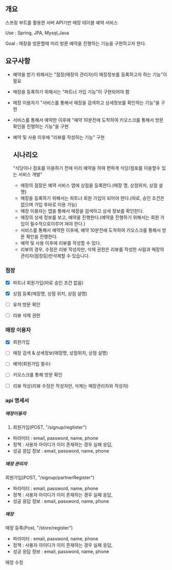 ## 개요
스프링 부트를 활용한 서버 API기반 매장 테이블 예약 서비스
  

Use : Spring, JPA, Mysql,Java

Goal : 매장을 방문할때 미리 방문 예약을 진행하는 기능을 구현하고자 한다.

## 요구사항 
- 예약을 받기 위해서는 "점장(매장의 관리자)이 매장정보를 등록하고자 하는 기능"이 필요
- 매장을 등록하기 위해서는 "파트너 가입 기능"이 구현되어야 함
- 매장 이용자가 "서비스를 통해서 매장을 검색하고 상세정보를 확인하는 기능"을 구현
- 서비스를 통해서 예약한 이후에 "예약 10분전에 도착하여 키오스크를 통해서 방문 확인을 진행하는 기능"을 구현
- 예약 및 사용 이후에 "리뷰를 작성하는 기능" 구현


  ## 시나리오
  "식당이나 점포를 이용하기 전에 미리 예약을 하여 편하게 식당/점포를 이용할수 있는 서비스 개발"
  
  - 매장의 점장은 예약 서비스 앱에 상점을 등록한다.(매장 명, 상점위치, 상점 설명)
  - 매장을 등록하기 위해서는 파트너 회원 가입이 되어야 한다.(따로, 승인 조건은 없으며 가입 후바로 이용 가능)
  - 매장 이용자는 앱을 통해서 매장을 검색하고 상세 정보를 확인한다.
  - 매장의 상세 정보를 보고, 예약을 진행한다.(예약을 진행하기 위해서는 회원 가입이 필수적으로이루어 져야 한다.)
  - 서비스를 통해서 예약한 이후에, 예약 10분전에 도착하여 키오스크를 통해서 방문 확인을 진행한다.
  - 예약 및 사용 이후에 리뷰를 작성할 수 있다.
  - 리뷰의 경우, 수정은 리뷰 작성자만, 삭제 권한은 리뷰를 작성한 사람과 매장의 관리자(점장등)만삭제할 수 있습니다.
       


### 점장
- [x] 파트너 회원가입(따로 승인 조건 없음)
- [x] 상점 등록(매장명, 상점 위치, 상점 설명)
- [ ] 유저 방문 확인
- [ ] 리뷰 삭제 권한 
 

### 매장 이용자
- [x] 회원가입
- [ ] 매장 검색 & 상세정보(매장명, 상점위치, 상점 설명)
- [ ] 예약(회원가입 필수)
- [ ] 키오스크를 통해 방문 확인
- [ ] 리뷰 작성(리뷰 수정은 작성자만, 삭제는 매장관리자와  작성자)


### api 명세서

##### 매장이용자
1. 회원가입(POST, "/signup/regtister")
  - 파라미터 : email, password, name, phone
  - 정책 : 사용자 아이디가 이미 존재하는 경우 실패 응답,
  - 성공 응답 정보 : email, password, name, phone

##### 매장 관리자
회원가입(POST, "/signup/partnerRegister")
  - 파라미터 : email, password, name, phone
  - 정책 : 사용자 아이디가 이미 존재하는 경우 실패 응답,
  - 성공 응답 정보 : email, password, name, phone

##### 매장
매장 등록(Post, "/store/register")
 - 파라미터 : email, password, name, phone
  - 정책 : 사용자 아이디가 이미 존재하는 경우 실패 응답,
  - 성공 응답 정보 : email, password, name, phone

매장 수정




 
